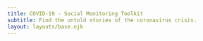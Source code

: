 ```yaml
---
title: COVID-19 - Social Monitoring Toolkit
subtitle: Find the untold stories of the coronavirus crisis.
layout: layouts/base.njk
---
```


